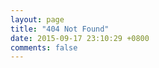 ```yaml
---
layout: page
title: "404 Not Found"
date: 2015-09-17 23:10:29 +0800
comments: false
---
```


<script type="text/javascript" src="http://www.qq.com/404/search_children.js" charset="utf-8"></script>